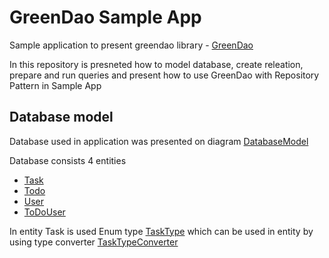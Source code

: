 # GreenDao Sample App #
Sample application to present greendao library - [GreenDao](http://greenrobot.org/greendao/)

In this repository is presneted how to model database, create releation, prepare and run queries and present how to use GreenDao with Repository Pattern in Sample App

## Database model ##
Database used in application was presented on diagram
[DatabaseModel](https://creately.com/diagram/iz4lat5e2/BsoKAwKoZzlD4iK4yR9pw431oQ%3D)

Database consists 4 entities
- [Task](https://github.com/mkonicki/greendaoSample/blob/master/app/src/main/java/konicki/mateusz/greendaosample/entites/Task.java)
- [Todo](https://github.com/mkonicki/greendaoSample/blob/master/app/src/main/java/konicki/mateusz/greendaosample/entites/ToDo.java)
- [User](https://github.com/mkonicki/greendaoSample/blob/master/app/src/main/java/konicki/mateusz/greendaosample/entites/User.java)
- [ToDoUser](https://github.com/mkonicki/greendaoSample/blob/master/app/src/main/java/konicki/mateusz/greendaosample/entites/ToDoUser.java)

In entity Task is used Enum type [TaskType](https://github.com/mkonicki/greendaoSample/blob/master/app/src/main/java/konicki/mateusz/greendaosample/entites/ToDoType.java) which can be used in entity by using type converter [TaskTypeConverter](https://github.com/mkonicki/greendaoSample/blob/master/app/src/main/java/konicki/mateusz/greendaosample/entites/ToDoTypePropertyConverter.java)
